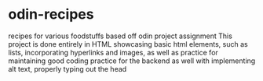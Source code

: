# odin-recipes
recipes for various foodstuffs based off odin project assignment
This project is done entirely in HTML showcasing basic html elements, such 
as lists, incorporating hyperlinks and images, as well as practice for 
maintaining good coding practice for the backend as well with implementing 
alt text, properly typing out the head



